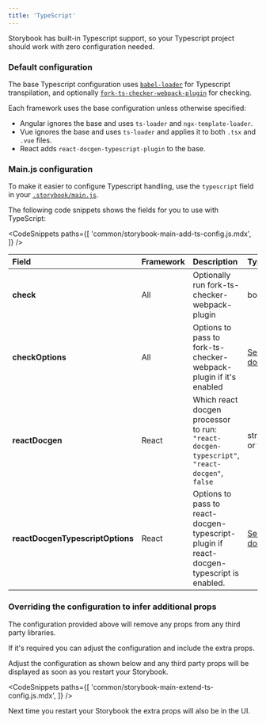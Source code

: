 ```yaml
---
title: 'TypeScript'
---
```


Storybook has built-in Typescript support, so your Typescript project should work with zero configuration needed.

### Default configuration

The base Typescript configuration uses [`babel-loader`](https://webpack.js.org/loaders/babel-loader/) for Typescript transpilation, and optionally [`fork-ts-checker-webpack-plugin`](https://github.com/TypeStrong/fork-ts-checker-webpack-plugin/blob/v4.1.6/README.md#options) for checking.

Each framework uses the base configuration unless otherwise specified:

- Angular ignores the base and uses `ts-loader` and `ngx-template-loader`.
- Vue ignores the base and uses `ts-loader` and applies it to both `.tsx` and `.vue` files.
- React adds `react-docgen-typescript-plugin` to the base.

### Main.js configuration

To make it easier to configure Typescript handling, use the `typescript` field in your [`.storybook/main.js`](./overview.md#configure-story-rendering).

The following code snippets shows the fields for you to use with TypeScript:

<!-- prettier-ignore-start -->

<CodeSnippets
  paths={[
    'common/storybook-main-add-ts-config.js.mdx',
  ]}
/>

<!-- prettier-ignore-end -->

| Field                            | Framework | Description                                                                                 | Type                                                                                                   |
| :------------------------------- | :-------- | :------------------------------------------------------------------------------------------ | :----------------------------------------------------------------------------------------------------- |
| **check**                        | All       | Optionally run fork-ts-checker-webpack-plugin                                               | boolean                                                                                                |
| **checkOptions**                 | All       | Options to pass to fork-ts-checker-webpack-plugin if it's enabled                           | [See docs](https://github.com/TypeStrong/fork-ts-checker-webpack-plugin/blob/v4.1.6/README.md#options) |
| **reactDocgen**                  | React     | Which react docgen processor to run: `"react-docgen-typescript"`, `"react-docgen"`, `false` | string or false                                                                                        |
| **reactDocgenTypescriptOptions** | React     | Options to pass to react-docgen-typescript-plugin if react-docgen-typescript is enabled.    | [See docs](https://github.com/hipstersmoothie/react-docgen-typescript-plugin)                          |



### Overriding the configuration to infer additional props

The configuration provided above will remove any props from any third party libraries.

If it's required you can adjust the configuration and include the extra props.

Adjust the configuration as shown below and any third party props will be displayed as soon as you restart your Storybook.

<!-- prettier-ignore-start -->

<CodeSnippets
  paths={[
    'common/storybook-main-extend-ts-config.js.mdx',
  ]}
/>

<!-- prettier-ignore-end -->

Next time you restart your Storybook the extra props will also be in the UI.
